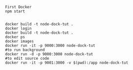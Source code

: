     First Docker 
    npm start
    
    
    docker build -t node-dock-tut .
    docker login
    docker build -t node-dock-tut .
    docker ps
    docker images
    docker run -it -p 9000:3000 node-dock-tut   
    #to run background
    docker run -d -p 9000:3000 node-dock-tut 
    #to edit source code
    docker run -it -p 9001:3000 -v $(pwd):/app node-dock-tut  
     